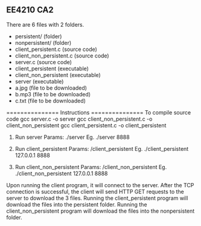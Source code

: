 
## EE4210 CA2 
There are 6 files with 2 folders.
- persistent/               (folder)
- nonpersistent/            (folder)
- client_persistent.c       (source code)
- client_non_persistent.c   (source code)
- server.c                  (source code)
- client_persistent         (executable)
- client_non_persistent     (executable)
- server                    (executable)
- a.jpg                     (file to be downloaded)
- b.mp3                     (file to be downloaded)
- c.txt                     (file to be downloaded)


=============== Instructions ===============
To compile source code
gcc server.c -o server
gcc client_non_persistent.c -o client_non_persistent
gcc client_persistent.c -o client_persistent

1) Run server
Params: ./server <port number>
Eg. ./server 8888

2) Run client_persistent
Params: /client_persistent <Ip Addr> <port number>
Eg. ./client_persistent 127.0.0.1 8888

3) Run client_non_persistent
Params: /client_non_persistent <Ip Addr> <port number>
Eg. ./client_non_persistent 127.0.0.1 8888

Upon running the client program, it will connect to the server. After the TCP connection is successful, the client will send HTTP GET
requests to the server to download the 3 files.
Running the client_persistent program will download the files into the persistent folder. 
Running the client_non_persistent program will download the files into the nonpersistent folder.   